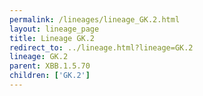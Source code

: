 ```yaml
---
permalink: /lineages/lineage_GK.2.html
layout: lineage_page
title: Lineage GK.2
redirect_to: ../lineage.html?lineage=GK.2
lineage: GK.2
parent: XBB.1.5.70
children: ['GK.2']
---
```

